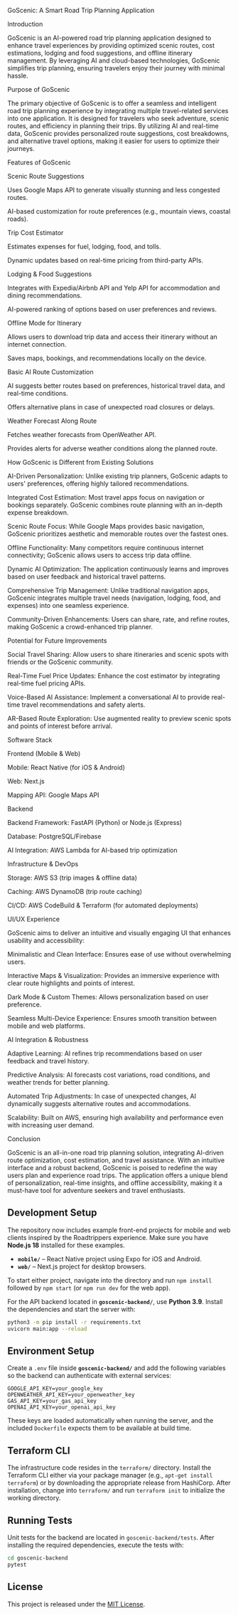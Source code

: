 GoScenic: A Smart Road Trip Planning Application

Introduction

GoScenic is an AI-powered road trip planning application designed to enhance travel experiences by providing optimized scenic routes, cost estimations, lodging and food suggestions, and offline itinerary management. By leveraging AI and cloud-based technologies, GoScenic simplifies trip planning, ensuring travelers enjoy their journey with minimal hassle.

Purpose of GoScenic

The primary objective of GoScenic is to offer a seamless and intelligent road trip planning experience by integrating multiple travel-related services into one application. It is designed for travelers who seek adventure, scenic routes, and efficiency in planning their trips. By utilizing AI and real-time data, GoScenic provides personalized route suggestions, cost breakdowns, and alternative travel options, making it easier for users to optimize their journeys.

Features of GoScenic

Scenic Route Suggestions

Uses Google Maps API to generate visually stunning and less congested routes.

AI-based customization for route preferences (e.g., mountain views, coastal roads).

Trip Cost Estimator

Estimates expenses for fuel, lodging, food, and tolls.

Dynamic updates based on real-time pricing from third-party APIs.

Lodging & Food Suggestions

Integrates with Expedia/Airbnb API and Yelp API for accommodation and dining recommendations.

AI-powered ranking of options based on user preferences and reviews.

Offline Mode for Itinerary

Allows users to download trip data and access their itinerary without an internet connection.

Saves maps, bookings, and recommendations locally on the device.

Basic AI Route Customization

AI suggests better routes based on preferences, historical travel data, and real-time conditions.

Offers alternative plans in case of unexpected road closures or delays.

Weather Forecast Along Route

Fetches weather forecasts from OpenWeather API.

Provides alerts for adverse weather conditions along the planned route.

How GoScenic is Different from Existing Solutions

AI-Driven Personalization: Unlike existing trip planners, GoScenic adapts to users' preferences, offering highly tailored recommendations.

Integrated Cost Estimation: Most travel apps focus on navigation or bookings separately. GoScenic combines route planning with an in-depth expense breakdown.

Scenic Route Focus: While Google Maps provides basic navigation, GoScenic prioritizes aesthetic and memorable routes over the fastest ones.

Offline Functionality: Many competitors require continuous internet connectivity; GoScenic allows users to access trip data offline.

Dynamic AI Optimization: The application continuously learns and improves based on user feedback and historical travel patterns.

Comprehensive Trip Management: Unlike traditional navigation apps, GoScenic integrates multiple travel needs (navigation, lodging, food, and expenses) into one seamless experience.

Community-Driven Enhancements: Users can share, rate, and refine routes, making GoScenic a crowd-enhanced trip planner.

Potential for Future Improvements

Social Travel Sharing: Allow users to share itineraries and scenic spots with friends or the GoScenic community.

Real-Time Fuel Price Updates: Enhance the cost estimator by integrating real-time fuel pricing APIs.

Voice-Based AI Assistance: Implement a conversational AI to provide real-time travel recommendations and safety alerts.

AR-Based Route Exploration: Use augmented reality to preview scenic spots and points of interest before arrival.

Software Stack

Frontend (Mobile & Web)

Mobile: React Native (for iOS & Android)

Web: Next.js

Mapping API: Google Maps API

Backend

Backend Framework: FastAPI (Python) or Node.js (Express)

Database: PostgreSQL/Firebase

AI Integration: AWS Lambda for AI-based trip optimization

Infrastructure & DevOps

Storage: AWS S3 (trip images & offline data)

Caching: AWS DynamoDB (trip route caching)

CI/CD: AWS CodeBuild & Terraform (for automated deployments)

UI/UX Experience

GoScenic aims to deliver an intuitive and visually engaging UI that enhances usability and accessibility:

Minimalistic and Clean Interface: Ensures ease of use without overwhelming users.

Interactive Maps & Visualization: Provides an immersive experience with clear route highlights and points of interest.

Dark Mode & Custom Themes: Allows personalization based on user preference.

Seamless Multi-Device Experience: Ensures smooth transition between mobile and web platforms.

AI Integration & Robustness

Adaptive Learning: AI refines trip recommendations based on user feedback and travel history.

Predictive Analysis: AI forecasts cost variations, road conditions, and weather trends for better planning.

Automated Trip Adjustments: In case of unexpected changes, AI dynamically suggests alternative routes and accommodations.

Scalability: Built on AWS, ensuring high availability and performance even with increasing user demand.

Conclusion

GoScenic is an all-in-one road trip planning solution, integrating AI-driven route optimization, cost estimation, and travel assistance. With an intuitive interface and a robust backend, GoScenic is poised to redefine the way users plan and experience road trips. The application offers a unique blend of personalization, real-time insights, and offline accessibility, making it a must-have tool for adventure seekers and travel enthusiasts.

Development Setup
-----------------

The repository now includes example front-end projects for mobile and web clients inspired by the Roadtrippers experience.
Make sure you have **Node.js 18** installed for these examples.

- **`mobile/`** – React Native project using Expo for iOS and Android.
- **`web/`** – Next.js project for desktop browsers.

To start either project, navigate into the directory and run `npm install` followed by `npm start` (or `npm run dev` for the web app).

For the API backend located in **`goscenic-backend/`**, use **Python 3.9**. Install the dependencies and start the server with:

```bash
python3 -m pip install -r requirements.txt
uvicorn main:app --reload
```

Environment Setup
-----------------

Create a `.env` file inside **`goscenic-backend/`** and add the following
variables so the backend can authenticate with external services:

```
GOOGLE_API_KEY=your_google_key
OPENWEATHER_API_KEY=your_openweather_key
GAS_API_KEY=your_gas_api_key
OPENAI_API_KEY=your_openai_api_key
```

These keys are loaded automatically when running the server, and the included
`Dockerfile` expects them to be available at build time.

Terraform CLI
-------------

The infrastructure code resides in the `terraform/` directory. Install the
Terraform CLI either via your package manager (e.g., `apt-get install terraform`)
or by downloading the appropriate release from HashiCorp. After installation,
change into `terraform/` and run `terraform init` to initialize the working
directory.

Running Tests
-------------

Unit tests for the backend are located in `goscenic-backend/tests`. After
installing the required dependencies, execute the tests with:

```bash
cd goscenic-backend
pytest
```

License
-------

This project is released under the [MIT License](LICENSE).

